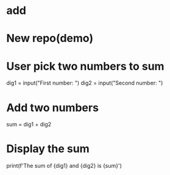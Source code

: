 # add
# New repo(demo)
# User pick two numbers to sum

dig1 = input("First number: ")
dig2 = input("Second number: ")

# Add two numbers
sum = dig1 + dig2

# Display the sum
print(f'The sum of {dig1} and {dig2} is {sum}')
